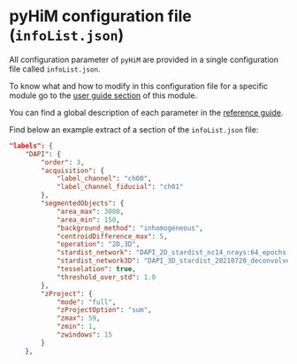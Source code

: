 # pyHiM configuration file (`infoList.json`)

All configuration parameter of `pyHiM` are provided in a single configuration file called `infoList.json`.

To know what and how to modify in this configuration file for a specific module go to the [user guide section](../user_guide/fundamental.md) of this module.

You can find a global description of each parameter in the [reference guide](../reference/infoList_comprehension.md).

Find below an example extract of a section of the `infoList.json` file:
```json
"labels": {
    "DAPI": {
        "order": 3, 
        "acquisition": {
            "label_channel": "ch00",
            "label_channel_fiducial": "ch01"            
        },            
        "segmentedObjects": {
            "area_max": 3000,
            "area_min": 150,
            "background_method": "inhomogeneous",
            "centroidDifference_max": 5,
            "operation": "2D,3D",
            "stardist_network": "DAPI_2D_stardist_nc14_nrays:64_epochs:40_grid:2",
            "stardist_network3D": "DAPI_3D_stardist_20210720_deconvolved",
            "tesselation": true,
            "threshold_over_std": 1.0
        },
        "zProject": {
            "mode": "full",
            "zProjectOption": "sum",
            "zmax": 59,
            "zmin": 1,
            "zwindows": 15
        }
    },
```

